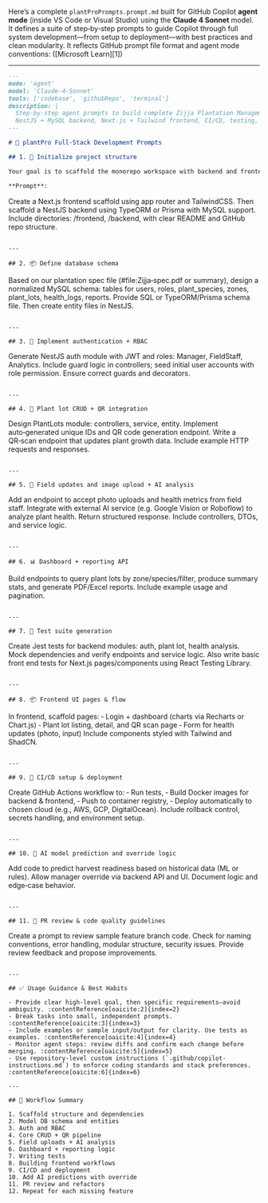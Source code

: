 Here’s a complete `plantProPrompts.prompt.md` built for GitHub Copilot **agent mode** (inside VS Code or Visual Studio) using the **Claude 4 Sonnet** model. It defines a suite of step‑by‑step prompts to guide Copilot through full system development—from setup to deployment—with best practices and clean modularity. It reflects GitHub prompt file format and agent mode conventions: ([Microsoft Learn][1])

---

```md
---
mode: 'agent'
model: 'Claude‑4‑Sonnet'
tools: ['codebase', 'githubRepo', 'terminal']
description: |
  Step‑by‑step agent prompts to build complete Zijja Plantation Management system:
  NestJS + MySQL backend, Next.js + Tailwind frontend, CI/CD, testing, deployment.
---

# 🚀 plantPro Full‑Stack Development Prompts

## 1. 🧱 Initialize project structure

Your goal is to scaffold the monorepo workspace with backend and frontend directories.

**Prompt**:
```

Create a Next.js frontend scaffold using app router and TailwindCSS.
Then scaffold a NestJS backend using TypeORM or Prisma with MySQL support.
Include directories: /frontend, /backend, with clear README and GitHub repo structure.

```

---

## 2. 📦 Define database schema

```

Based on our plantation spec file (#file\:Zijja‑spec.pdf or summary), design a normalized MySQL schema:
tables for users, roles, plant\_species, zones, plant\_lots, health\_logs, reports.
Provide SQL or TypeORM/Prisma schema file. Then create entity files in NestJS.

```

---

## 3. 🔐 Implement authentication + RBAC

```

Generate NestJS auth module with JWT and roles: Manager, FieldStaff, Analytics.
Include guard logic in controllers; seed initial user accounts with role permission.
Ensure correct guards and decorators.

```

---

## 4. 🌱 Plant lot CRUD + QR integration

```

Design PlantLots module: controllers, service, entity.
Implement auto‑generated unique IDs and QR code generation endpoint.
Write a QR‑scan endpoint that updates plant growth data.
Include example HTTP requests and responses.

```

---

## 5. 📸 Field updates and image upload + AI analysis

```

Add an endpoint to accept photo uploads and health metrics from field staff.
Integrate with external AI service (e.g. Google Vision or Roboflow) to analyze plant health.
Return structured response. Include controllers, DTOs, and service logic.

```

---

## 6. 📊 Dashboard + reporting API

```

Build endpoints to query plant lots by zone/species/filter, produce summary stats,
and generate PDF/Excel reports.
Include example usage and pagination.

```

---

## 7. 🧪 Test suite generation

```

Create Jest tests for backend modules: auth, plant lot, health analysis.
Mock dependencies and verify endpoints and service logic.
Also write basic front end tests for Next.js pages/components using React Testing Library.

```

---

## 8. 📦 Frontend UI pages & flow

```

In frontend, scaffold pages:
‑ Login + dashboard (charts via Recharts or Chart.js)
‑ Plant lot listing, detail, and QR scan page
‑ Form for health updates (photo, input)
Include components styled with Tailwind and ShadCN.

```

---

## 9. 🚀 CI/CD setup & deployment

```

Create GitHub Actions workflow to:
‑ Run tests,
‑ Build Docker images for backend & frontend,
‑ Push to container registry,
‑ Deploy automatically to chosen cloud (e.g., AWS, GCP, DigitalOcean).
Include rollback control, secrets handling, and environment setup.

```

---

## 10. 🧠 AI model prediction and override logic

```

Add code to predict harvest readiness based on historical data (ML or rules).
Allow manager override via backend API and UI.
Document logic and edge‑case behavior.

```

---

## 11. 🧾 PR review & code quality guidelines

```

Create a prompt to review sample feature branch code.
Check for naming conventions, error handling, modular structure, security issues.
Provide review feedback and propose improvements.

```

---

## ✅ Usage Guidance & Best Habits

- Provide clear high‑level goal, then specific requirements—avoid ambiguity. :contentReference[oaicite:2]{index=2}  
- Break tasks into small, independent prompts. :contentReference[oaicite:3]{index=3}  
- Include examples or sample input/output for clarity. Use tests as examples. :contentReference[oaicite:4]{index=4}  
- Monitor agent steps: review diffs and confirm each change before merging. :contentReference[oaicite:5]{index=5}  
- Use repository-level custom instructions (`.github/copilot-instructions.md`) to enforce coding standards and stack preferences. :contentReference[oaicite:6]{index=6}

---

## 🔄 Workflow Summary

1. Scaffold structure and dependencies  
2. Model DB schema and entities  
3. Auth and RBAC  
4. Core CRUD + QR pipeline  
5. Field uploads + AI analysis  
6. Dashboard + reporting logic  
7. Writing tests  
8. Building frontend workflows  
9. CI/CD and deployment  
10. Add AI predictions with override  
11. PR review and refactors  
12. Repeat for each missing feature
